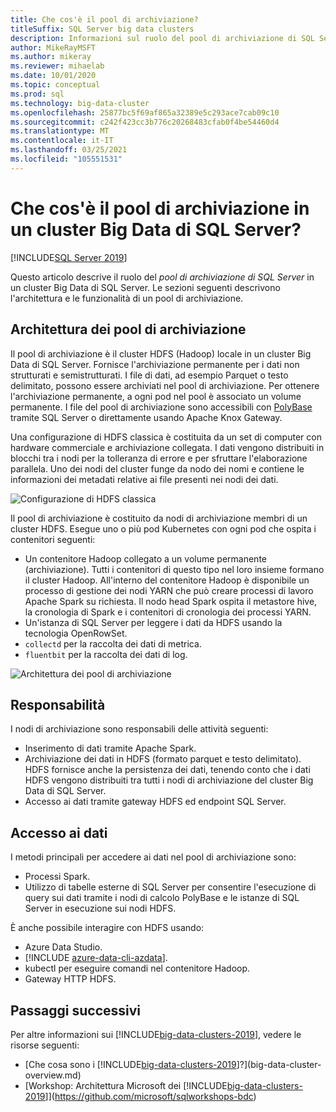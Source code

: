 ```yaml
---
title: Che cos'è il pool di archiviazione?
titleSuffix: SQL Server big data clusters
description: Informazioni sul ruolo del pool di archiviazione di SQL Server in un cluster Big Data di SQL Server 2019 e sull'architettura e le funzionalità di un pool di archiviazione SQL.
author: MikeRayMSFT
ms.author: mikeray
ms.reviewer: mihaelab
ms.date: 10/01/2020
ms.topic: conceptual
ms.prod: sql
ms.technology: big-data-cluster
ms.openlocfilehash: 25877bc5f69af865a32389e5c293ace7cab09c10
ms.sourcegitcommit: c242f423cc3b776c20268483cfab0f4be54460d4
ms.translationtype: MT
ms.contentlocale: it-IT
ms.lasthandoff: 03/25/2021
ms.locfileid: "105551531"
---
```

# <a name="what-is-the-storage-pool-in-a-sql-server-big-data-cluster"></a>Che cos'è il pool di archiviazione in un cluster Big Data di SQL Server?

[!INCLUDE[SQL Server 2019](../includes/applies-to-version/sqlserver2019.md)]

Questo articolo descrive il ruolo del *pool di archiviazione di SQL Server* in un cluster Big Data di SQL Server. Le sezioni seguenti descrivono l'architettura e le funzionalità di un pool di archiviazione.

## <a name="storage-pool-architecture"></a>Architettura dei pool di archiviazione

Il pool di archiviazione è il cluster HDFS (Hadoop) locale in un cluster Big Data di SQL Server. Fornisce l'archiviazione permanente per i dati non strutturati e semistrutturati. I file di dati, ad esempio Parquet o testo delimitato, possono essere archiviati nel pool di archiviazione. Per ottenere l'archiviazione permanente, a ogni pod nel pool è associato un volume permanente. I file del pool di archiviazione sono accessibili con [PolyBase](../relational-databases/polybase/polybase-guide.md) tramite SQL Server o direttamente usando Apache Knox Gateway.

Una configurazione di HDFS classica è costituita da un set di computer con hardware commerciale e archiviazione collegata. I dati vengono distribuiti in blocchi tra i nodi per la tolleranza di errore e per sfruttare l'elaborazione parallela. Uno dei nodi del cluster funge da nodo dei nomi e contiene le informazioni dei metadati relative ai file presenti nei nodi dei dati.

![Configurazione di HDFS classica](media/concept-storage-pool/classic-hdfs-setup.png)

Il pool di archiviazione è costituito da nodi di archiviazione membri di un cluster HDFS. Esegue uno o più pod Kubernetes con ogni pod che ospita i contenitori seguenti:

- Un contenitore Hadoop collegato a un volume permanente (archiviazione). Tutti i contenitori di questo tipo nel loro insieme formano il cluster Hadoop. All'interno del contenitore Hadoop è disponibile un processo di gestione dei nodi YARN che può creare processi di lavoro Apache Spark su richiesta. Il nodo head Spark ospita il metastore hive, la cronologia di Spark e i contenitori di cronologia dei processi YARN.
- Un'istanza di SQL Server per leggere i dati da HDFS usando la tecnologia OpenRowSet.
- `collectd` per la raccolta dei dati di metrica.
- `fluentbit` per la raccolta dei dati di log.

![Architettura dei pool di archiviazione](media/concept-storage-pool/scale-big-data-on-demand.png)

## <a name="responsibilities"></a>Responsabilità

I nodi di archiviazione sono responsabili delle attività seguenti:

- Inserimento di dati tramite Apache Spark.
- Archiviazione dei dati in HDFS (formato parquet e testo delimitato). HDFS fornisce anche la persistenza dei dati, tenendo conto che i dati HDFS vengono distribuiti tra tutti i nodi di archiviazione del cluster Big Data di SQL Server.
- Accesso ai dati tramite gateway HDFS ed endpoint SQL Server.

## <a name="accessing-data"></a>Accesso ai dati

I metodi principali per accedere ai dati nel pool di archiviazione sono:

- Processi Spark.
- Utilizzo di tabelle esterne di SQL Server per consentire l'esecuzione di query sui dati tramite i nodi di calcolo PolyBase e le istanze di SQL Server in esecuzione sui nodi HDFS.

È anche possibile interagire con HDFS usando:

- Azure Data Studio.
- [!INCLUDE [azure-data-cli-azdata](../includes/azure-data-cli-azdata.md)].
- kubectl per eseguire comandi nel contenitore Hadoop.
- Gateway HTTP HDFS.

## <a name="next-steps"></a>Passaggi successivi

Per altre informazioni sui [!INCLUDE[big-data-clusters-2019](../includes/ssbigdataclusters-ss-nover.md)], vedere le risorse seguenti:

- [Che cosa sono i [!INCLUDE[big-data-clusters-2019](../includes/ssbigdataclusters-ver15.md)]?](big-data-cluster-overview.md)
- [Workshop: Architettura Microsoft dei [!INCLUDE[big-data-clusters-2019](../includes/ssbigdataclusters-ss-nover.md)]](https://github.com/microsoft/sqlworkshops-bdc)
